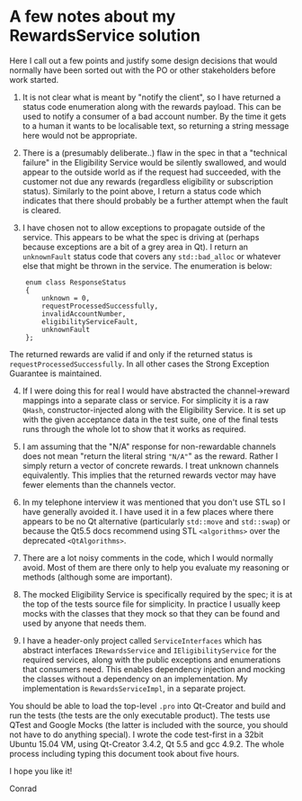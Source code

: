 A few notes about my RewardsService solution
============================================

Here I call out a few points and justify some design decisions that would normally have been sorted out with the PO or other stakeholders before work started.

1. It is not clear what is meant by "notify the client", so I have returned a status code enumeration along with the rewards payload. This can be used to notify a consumer of a bad account number.  By the time it gets to a human it wants to be localisable text, so returning a string message here would not be appropriate.

2. There is a (presumably deliberate..) flaw in the spec in that a "technical failure" in the Eligibility Service would be silently swallowed, and would appear to the outside world as if the request had succeeded, with the customer not due any rewards (regardless eligibility or subscription status). Similarly to the point above, I return a status code which indicates that there should probably be a further attempt when the fault is cleared.

3. I have chosen not to allow exceptions to propagate outside of the service. This appears to be what the spec is driving at (perhaps because exceptions are a bit of a grey area in Qt). I return an `unknownFault` status code that covers any `std::bad_alloc` or whatever else that might be thrown in the service. The enumeration is below:
```
	enum class ResponseStatus
	{
		unknown = 0,
		requestProcessedSuccessfully,
		invalidAccountNumber,
		eligibilityServiceFault,
		unknownFault
	};
```
The returned rewards are valid if and only if the returned status is `requestProcessedSuccessfully`. In all other cases the Strong Exception Guarantee is maintained.

4. If I were doing this for real I would have abstracted the channel->reward mappings into a separate class or service. For simplicity it is a raw `QHash`, constructor-injected along with the Eligibility Service. It is set up with the given acceptance data in the test suite, one of the final tests runs through the whole lot to show that it works as required.

5. I am assuming that the "N/A" response for non-rewardable channels does not mean "return the literal string `"N/A"`" as the reward. Rather I simply return a vector of concrete rewards. I treat unknown channels equivalently. This implies that the returned rewards vector may have fewer elements than the channels vector.

6. In my telephone interview it was mentioned that you don't use STL so I have generally avoided it. I have used it in a few places where there appears to be no Qt alternative (particularly `std::move` and `std::swap`) or because the Qt5.5 docs recommend using STL `<algorithms>` over the deprecated `<QtAlgorithms>`.

7. There are a lot noisy comments in the code, which I would normally avoid. Most of them are there only to help you evaluate my reasoning or methods (although some are important).

8. The mocked Eligibility Service is specifically required by the spec; it is at the top of the tests source file for simplicity. In practice I usually keep mocks with the classes that they mock so that they can be found and used by anyone that needs them.

9. I have a header-only project called `ServiceInterfaces` which has abstract interfaces `IRewardsService` and `IEligibilityService` for the required services, along with the public exceptions and enumerations that consumers need. This enables dependency injection and mocking the classes without a dependency on an implementation. My implementation is `RewardsServiceImpl`, in a separate project.

You should be able to load the top-level `.pro` into Qt-Creator and build and run the tests (the tests are the only executable product). The tests use QTest and Google Mocks (the latter is included with the source, you should not have to do anything special). I wrote the code test-first in a 32bit Ubuntu 15.04 VM, using Qt-Creator 3.4.2, Qt 5.5 and gcc 4.9.2. The whole process including typing this document took about five hours.

I hope you like it!

Conrad

